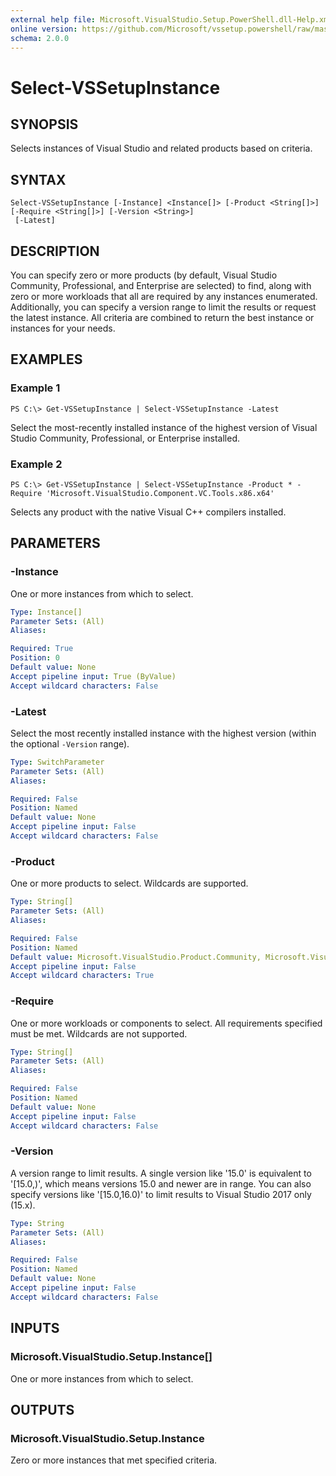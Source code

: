 ```yaml
---
external help file: Microsoft.VisualStudio.Setup.PowerShell.dll-Help.xml
online version: https://github.com/Microsoft/vssetup.powershell/raw/master/docs/VSSetup/Select-VSSetupInstance.md
schema: 2.0.0
---
```


# Select-VSSetupInstance

## SYNOPSIS
Selects instances of Visual Studio and related products based on criteria.

## SYNTAX

```
Select-VSSetupInstance [-Instance] <Instance[]> [-Product <String[]>] [-Require <String[]>] [-Version <String>]
 [-Latest]
```

## DESCRIPTION
You can specify zero or more products (by default, Visual Studio Community, Professional, and Enterprise are selected) to find, along with zero or more workloads that all are required by any instances enumerated. Additionally, you can specify a version range to limit the results or request the latest instance. All criteria are combined to return the best instance or instances for your needs.

## EXAMPLES

### Example 1
```
PS C:\> Get-VSSetupInstance | Select-VSSetupInstance -Latest
```

Select the most-recently installed instance of the highest version of Visual Studio Community, Professional, or Enterprise installed.

### Example 2
```
PS C:\> Get-VSSetupInstance | Select-VSSetupInstance -Product * -Require 'Microsoft.VisualStudio.Component.VC.Tools.x86.x64'
```

Selects any product with the native Visual C++ compilers installed.

## PARAMETERS

### -Instance
One or more instances from which to select.

```yaml
Type: Instance[]
Parameter Sets: (All)
Aliases: 

Required: True
Position: 0
Default value: None
Accept pipeline input: True (ByValue)
Accept wildcard characters: False
```

### -Latest
Select the most recently installed instance with the highest version (within the optional `-Version` range).

```yaml
Type: SwitchParameter
Parameter Sets: (All)
Aliases: 

Required: False
Position: Named
Default value: None
Accept pipeline input: False
Accept wildcard characters: False
```

### -Product
One or more products to select. Wildcards are supported.

```yaml
Type: String[]
Parameter Sets: (All)
Aliases: 

Required: False
Position: Named
Default value: Microsoft.VisualStudio.Product.Community, Microsoft.VisualStudio.Product.Professional, Microsoft.VisualStudio.Product.Enterprise
Accept pipeline input: False
Accept wildcard characters: True
```

### -Require
One or more workloads or components to select. All requirements specified must be met. Wildcards are not supported.

```yaml
Type: String[]
Parameter Sets: (All)
Aliases: 

Required: False
Position: Named
Default value: None
Accept pipeline input: False
Accept wildcard characters: False
```

### -Version
A version range to limit results. A single version like '15.0' is equivalent to '[15.0,)', which means versions 15.0 and newer are in range. You can also specify versions like '[15.0,16.0)' to limit results to Visual Studio 2017 only (15.x).

```yaml
Type: String
Parameter Sets: (All)
Aliases: 

Required: False
Position: Named
Default value: None
Accept pipeline input: False
Accept wildcard characters: False
```

## INPUTS

### Microsoft.VisualStudio.Setup.Instance[]
One or more instances from which to select.

## OUTPUTS

### Microsoft.VisualStudio.Setup.Instance
Zero or more instances that met specified criteria.
